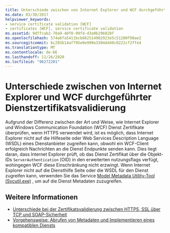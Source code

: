 ```yaml
---
title: Unterschiede zwischen von Internet Explorer und WCF durchgeführter Dienstzertifikatsvalidierung
ms.date: 03/30/2017
helpviewer_keywords:
- service certificate validation [WCF]
- certificates [WCF], service certificate validation
ms.assetid: 9dffcab2-70a9-40f0-99fd-d3a0b296028f
ms.openlocfilehash: 574a6fa5411bcb662514982923e5c51200f98ae2
ms.sourcegitcommit: bc293b14af795e0e999e3304dd40c0222cf2ffe4
ms.translationtype: MT
ms.contentlocale: de-DE
ms.lasthandoff: 11/26/2020
ms.locfileid: "96272201"
---
```

# <a name="differences-between-service-certificate-validation-done-by-internet-explorer-and-wcf"></a>Unterschiede zwischen von Internet Explorer und WCF durchgeführter Dienstzertifikatsvalidierung

Aufgrund der Differenz zwischen der Art und Weise, wie Internet Explorer und Windows Communication Foundation (WCF) Dienst Zertifikate überprüfen, wenn HTTPS verwendet wird, ist es möglich, dass Internet Explorer nicht auf die Hilfeseite oder Web Services Description Language (WSDL) eines Dienstanbieter zugreifen kann, obwohl ein WCF-Client erfolgreich Nachrichten an die Dienst Endpunkte senden kann. Dies liegt daran, dass Internet Explorer prüft, ob das Dienst Zertifikat über die Objekt-IDs `ServerAuthentication` (OID) in den erweiterten nutzungsflags verfügt, wohingegen WCF diese Einschränkung nicht erzwingt. Wenn Internet Explorer nicht auf die Diensthilfe Seite oder die WSDL für den Dienst zugreifen kann, verwenden Sie das Service [Model Metadata Utility-Tool (Svcutil.exe)](../servicemodel-metadata-utility-tool-svcutil-exe.md) , um auf die Dienst Metadaten zuzugreifen.  
  
## <a name="see-also"></a>Weitere Informationen

- [Unterschiede bei der Zertifikatsvalidierung zwischen HTTPS, SSL über TCP und SOAP-Sicherheit](cert-val-diff-https-ssl-over-tcp-and-soap.md)
- [Vorgehensweise: Abrufen von Metadaten und Implementieren eines kompatiblen Diensts](how-to-retrieve-metadata-and-implement-a-compliant-service.md)
